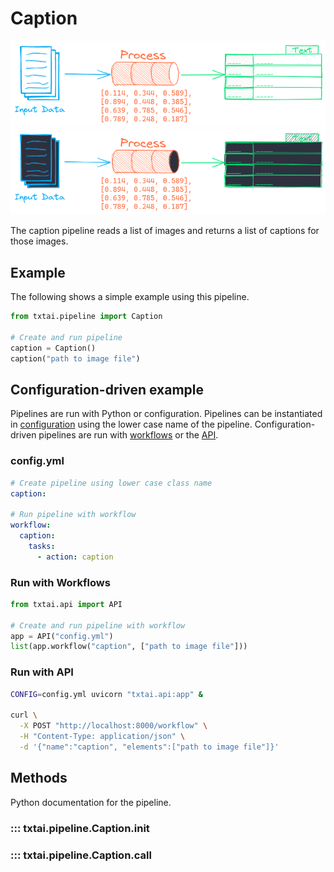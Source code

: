 # Caption

![pipeline](../../images/pipeline.png#only-light)
![pipeline](../../images/pipeline-dark.png#only-dark)

The caption pipeline reads a list of images and returns a list of captions for those images.

## Example

The following shows a simple example using this pipeline.

```python
from txtai.pipeline import Caption

# Create and run pipeline
caption = Caption()
caption("path to image file")
```

## Configuration-driven example

Pipelines are run with Python or configuration. Pipelines can be instantiated in [configuration](../../../api/configuration/#pipeline) using the lower case name of the pipeline. Configuration-driven pipelines are run with [workflows](../../../workflow/#configuration-driven-example) or the [API](../../../api).

### config.yml
```yaml
# Create pipeline using lower case class name
caption:

# Run pipeline with workflow
workflow:
  caption:
    tasks:
      - action: caption
```

### Run with Workflows

```python
from txtai.api import API

# Create and run pipeline with workflow
app = API("config.yml")
list(app.workflow("caption", ["path to image file"]))
```

### Run with API

```bash
CONFIG=config.yml uvicorn "txtai.api:app" &

curl \
  -X POST "http://localhost:8000/workflow" \
  -H "Content-Type: application/json" \
  -d '{"name":"caption", "elements":["path to image file"]}'
```

## Methods

Python documentation for the pipeline.

### ::: txtai.pipeline.Caption.__init__
### ::: txtai.pipeline.Caption.__call__
